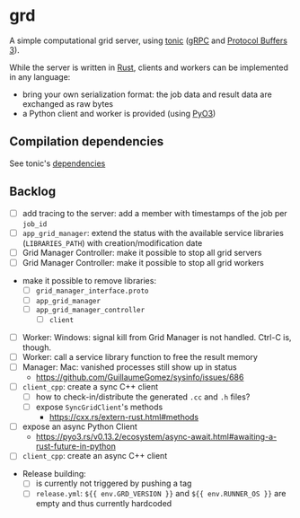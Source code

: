 # grd

A simple computational grid server, using [tonic](https://github.com/hyperium/tonic) ([gRPC](https://grpc.io/) and
[Protocol Buffers 3](https://developers.google.com/protocol-buffers/docs/proto3)).

While the server is written in [Rust](https://www.rust-lang.org), clients and workers can be implemented
in any language:
* bring your own serialization format: the job data and result data are exchanged as raw bytes
* a Python client and worker is provided (using [PyO3](https://pyo3.rs))

## Compilation dependencies

See tonic's [dependencies](https://github.com/hyperium/tonic#dependencies)

## Backlog

* [ ] add tracing to the server: add a member with timestamps of the job per `job_id`
* [ ] `app_grid_manager`: extend the status with the available service libraries (`LIBRARIES_PATH`) with creation/modification date
* [ ] Grid Manager Controller: make it possible to stop all grid servers
* [ ] Grid Manager Controller: make it possible to stop all grid workers
* make it possible to remove libraries:
  * [ ] `grid_manager_interface.proto`
  * [ ] `app_grid_manager`
  * [ ] `app_grid_manager_controller`
    * [ ] `client`
* [ ] Worker: Windows: signal kill from Grid Manager is not handled. Ctrl-C is, though.
* [ ] Worker: call a service library function to free the result memory
* [ ] Manager: Mac: vanished processes still show up in status
  * https://github.com/GuillaumeGomez/sysinfo/issues/686
* [ ] `client_cpp`: create a sync C++ client
  * [ ] how to check-in/distribute the generated `.cc` and `.h` files?
  * [ ] expose `SyncGridClient`'s methods
    * https://cxx.rs/extern-rust.html#methods
* [ ] expose an async Python Client
  * https://pyo3.rs/v0.13.2/ecosystem/async-await.html#awaiting-a-rust-future-in-python
* [ ] `client_cpp`: create an async C++ client
* Release building:
  * [ ] is currently not triggered by pushing a tag
  * [ ] `release.yml`: `${{ env.GRD_VERSION }}` and `${{ env.RUNNER_OS }}` are empty and thus currently hardcoded
